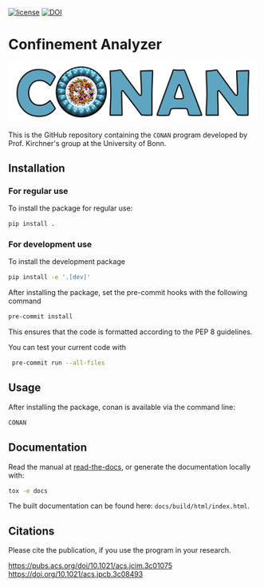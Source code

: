 [![license](https://img.shields.io/badge/license-GPL%203.0-blue)](https://github.com/AK-Kirchner/conan_development/LICENSE)
[![DOI](https://img.shields.io/badge/DOI-JCIM-green)](https://pubs.acs.org/doi/10.1021/acs.jcim.3c01075)

# Confinement Analyzer


<img src="./docs/source/pictures/CONAN_logo.png" alt="CONAN Logo" width="500">


This is the GitHub repository containing the `CONAN` program developed by Prof. Kirchner's group at the University of Bonn.

## Installation

### For regular use
To install the package for regular use:
```bash
pip install .
```
### For development use
To install the development package
```bash
pip install -e '.[dev]'
```
After installing the package, set the pre-commit hooks with the following command
```bash
pre-commit install
```
This ensures that the code is formatted according to the
PEP 8 guidelines.

You can test your current code with
```bash
 pre-commit run --all-files
```

## Usage
After installing the package, conan is available via the command line:
```bash
CONAN
```

## Documentation

Read the manual at [read-the-docs](https://con-an.readthedocs.io), or generate the documentation locally with:
```bash
tox -e docs
```
The built documentation can be found here: `docs/build/html/index.html`.

## Citations
Please cite the publication, if you use the program in your research.

https://pubs.acs.org/doi/10.1021/acs.jcim.3c01075<br />
https://doi.org/10.1021/acs.jpcb.3c08493

